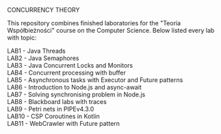 CONCURRENCY THEORY

This repository combines finished laboratories for the "Teoria Współbieżności" course on the Computer Science. Below listed every lab with topic:

LAB1 - Java Threads <br />
LAB2 - Java Semaphores<br />
LAB3 - Java Concurrent Locks and Monitors<br />
LAB4 - Concurrent processing with buffer<br />
LAB5 - Asynchronous tasks with Executor and Future patterns<br />
LAB6 - Introduction to Node.js and async-await<br />
LAB7 - Solving synchronising problem in Node.js<br />
LAB8 - Blackboard labs with traces<br />
LAB9 - Petri nets in PIPEv4.3.0<br />
LAB10 - CSP Coroutines in Kotlin<br />
LAB11 - WebCrawler with Future pattern<br />
